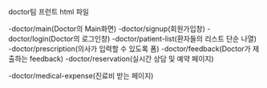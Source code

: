 doctor팀 프런트 html 파일

-doctor/main(Doctor의 Main화면)
-doctor/signup(회원가입창)
-doctor/login(Doctor의 로그인창)
-doctor/patient-list(환자들의 리스트 단순 나열)
-doctor/prescription(의사가 입력할 수 있도록 폼)
-doctor/feedback(Doctor가 제출하는 feedback)
-doctor/reservation(실시간 상담 및 예약 페이지)

-doctor/medical-expense(진료비 받는 페이지)
